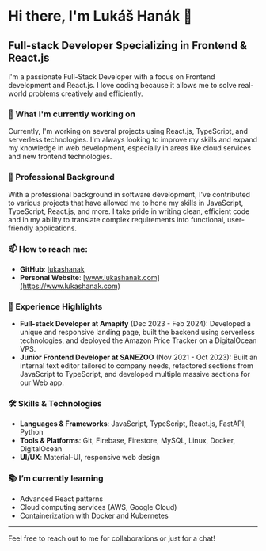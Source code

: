 # Hi there, I'm Lukáš Hanák 👋

## Full-stack Developer Specializing in Frontend & React.js

I'm a passionate Full-Stack Developer with a focus on Frontend development and React.js. I love coding because it allows me to solve real-world problems creatively and efficiently.

### 🌱 What I'm currently working on

Currently, I'm working on several projects using React.js, TypeScript, and serverless technologies. I'm always looking to improve my skills and expand my knowledge in web development, especially in areas like cloud services and new frontend technologies.

### 🔭 Professional Background

With a professional background in software development, I've contributed to various projects that have allowed me to hone my skills in JavaScript, TypeScript, React.js, and more. I take pride in writing clean, efficient code and in my ability to translate complex requirements into functional, user-friendly applications.

### 📫 How to reach me:

- **GitHub**: [lukashanak](https://github.com/lukashanak)
- **Personal Website**: [www.lukashanak.com](https://www.lukashanak.com)

### 💼 Experience Highlights

- **Full-stack Developer at Amapify** (Dec 2023 - Feb 2024): Developed a unique and responsive landing page, built the backend using serverless technologies, and deployed the Amazon Price Tracker on a DigitalOcean VPS.
- **Junior Frontend Developer at SANEZOO** (Nov 2021 - Oct 2023): Built an internal text editor tailored to company needs, refactored sections from JavaScript to TypeScript, and developed multiple massive sections for our Web app.

### 🛠 Skills & Technologies

- **Languages & Frameworks**: JavaScript, TypeScript, React.js, FastAPI, Python
- **Tools & Platforms**: Git, Firebase, Firestore, MySQL, Linux, Docker, DigitalOcean
- **UI/UX**: Material-UI, responsive web design

### 📚 I’m currently learning

- Advanced React patterns
- Cloud computing services (AWS, Google Cloud)
- Containerization with Docker and Kubernetes

---

Feel free to reach out to me for collaborations or just for a chat!

